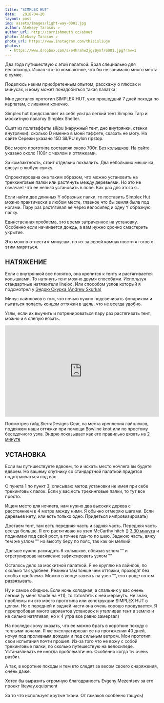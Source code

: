 ```yaml
---
title: "SIMPLEX HUT"
date:   2018-04-20
layout: post
img: assets/images/light-way-0001.jpg
author: Aleksey Tarasov ↗
author_url: http://cornishmouth.cc/about
photo: Aleksey Tarasov ↗ 
photo_url: https://www.instagram.com/thisisliuge 
photos:
  - https://www.dropbox.com/s/e4hrahw2jg70ymf/0001.jpg?raw=1
---
```


Два года путишествую с этой палаткой. Брал специально для велопохода. Искал что-то компактное, что бы не занимало много места в сумке.  

Поделюсь неким приобретенным опытом, расскажу о плюсах и минусах, и кому может понадобиться такая палатка.

Мне достался прототип SIMPLEX HUT, уже прошедший 7 дней похода по карпатам, с ливнями конечно.

Simplex hut представляет из себя ультра легкий тент Simplex Tarp и москитную палатку Simplex Shelter.

Сшит из политаффеты sil/pu (наружный тент, дно внутрянки, стенки внутрянки). сколько D именно в моей таффете, сказать не могу. На сайте Сережи указано 15D Sil/PU nylon ripstop. 

Вес моего прототипа составлял около 700г. Без колышков. На сайте указано около 1100г с чехлом и оттяжками. 

За компактность, стоит отдельно похвалить. Два небольших мешочка, влезут в любую сумку. 

Спроектирована она таким образом, что можно установить на треккинговые палки или растянуть между деревьями. Но это не означает что ее нельзя установить в поле. Как раз для этого я..

Если найти две длинных Y образных палки, то поставить Simplex Hut можно практически в любом месте, главное что бы земля была под ногами. Пару раз растягивал ее через велосипед и одну Y образную палку.

Единственная проблема, это время затраченное на установку. Особенно если начинается дождь, а вам нужно срочно смастерить укрытие. 

Это можно отнести к минусам, но из-за своей компактности я готов с этим мириться. 

## НАТЯЖЕНИЕ ##

Если с внутрянкой все понятно, она крепится к тенту и растягивается колышками. То натянуть тент можно двумя способами. Используя стандартные натяжители lineloc. Или способом узлов который я подсмотрел у [Эндрю Скурка (Andrew Skurka)](https://andrewskurka.com/2016/guyline-tension-system-backpacking-tents-tarps-hammocks/)

Минус лайнлоков в том, что ночью нужно подсвечивать фонариком и пытаться попасть концом оттяжки в щель, что не всегда удобно. 

Узлы, если их выучить и потренироваться пару раз растягивать тент, можно и в слепую вязать.

<iframe width="100%" height="300px" src="https://www.youtube.com/embed/slOhlEmBwwY?rel=0&amp;showinfo=0" frameborder="0" allow="autoplay; encrypted-media" allowfullscreen></iframe>

Посмотрев гайд SierraDesigns Gear, на места крепления лайнлоков, подвяжем наши оттяжки при помощи Bowline knot или по простому беседочного узла. Эндрю показывает как его правильно вязать на [2 минуте](https://youtu.be/slOhlEmBwwY?t=122)

## УСТАНОВКА ##

Если вы путишествуете вдвоем, то и искать место ночлега вы будете вдвоем. Но вашему спутнику со стандартной палаткой придется подстраиваться под вас. 

С пункта 1 по пункт 3, описываю метод установки не имея при себе трекинговых палок. Если у вас есть трекинговые палки, то тут все просто. 

Ищем место для ночлега, нам нужно два высоких дерева с расстоянием в 4 метра между ними. Я обычно отмеряю шагами. Если деревьев нету, или есть только одно. Придеться импровизировать) 

Достаем тент, там есть передняя часть и задняя часть. Передняя часть всегда больше. Я его растягиваю на узел McCarthy hitch () [3.30 минута](https://youtu.be/slOhlEmBwwY?t=210) и поднимаю под свой рост, а точнее где-то по шею. Заднюю часть, вяжу тем же узлом "" но высоту беру по пояс, так как он мелкий. 

Дальше нужно раскидать 6 колышков, обвязав узлом "" и отрегулировав натяжение зафиксировать узлом ""

Осталось дело за москитной палаткой. Я ее круплю на лайнлок, по сколько так удобнее. Резинки там тонше чем оттяжки, проходят без особых проблема. Можно в конце завзять на узел "", его проще потом развязывать.

Ну и самое обидное. Если ночь холодная, а спальник у вас очень легкий (у меня Vaude на +11), то готовтеть с ней мерзнуть. Не знаю, проблемы ли это моего прототипа или конструкции SIMPLEX HUT в целом. Но с передней и задней части она очень хорошо продувается. Я перепробовал много вариантов установок и утапливал тент в землю и не сильно натягивал, но к 4 утра все равно замерзал) 

На последок хочу сказать, что ее можно брать в короткие походу с теплыми ночами. Я же эксплуатировал ее на протяжении 40 дней, ночуя под проливным дождем и под сильным ветром. Мои прототип свои испытания почти прошел. Из-за того что не вожу с собой трекинговые палки, по сколько путешествую на велосипеде. Устанавливать ее иногда проблематично. Особенно когда ты очень разбит. 

А так, в короткие походы и тем кто следят за весом своего снаряжения, очень даже. 

Хотел бы выразить огромную благодраность Evgeny Mezentsev за его проект liteway.equipment

За то что использует крутые ткани. От гамаков особенно тащусь)
